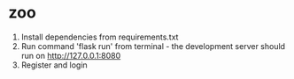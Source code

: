 # zoo
1. Install dependencies from requirements.txt
2. Run command 'flask run' from terminal - the development server should run on http://127.0.0.1:8080
3. Register and login

